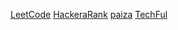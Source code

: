 [LeetCode](http://leetcode.com/)
[HackeraRank](https://www.hackerrank.com/)
[paiza](https://paiza.jp/challenges/info)
[TechFul](https://techful-programming.com/)
